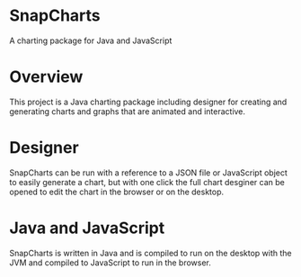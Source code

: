 # SnapCharts
A charting package for Java and JavaScript

# Overview
This project is a Java charting package including designer for creating and generating charts and graphs that are animated and interactive.

# Designer
SnapCharts can be run with a reference to a JSON file or JavaScript object to easily generate a chart, but with one click the full
chart desginer can be opened to edit the chart in the browser or on the desktop.

# Java and JavaScript
SnapCharts is written in Java and is compiled to run on the desktop with the JVM and compiled to JavaScript to run in the browser.
